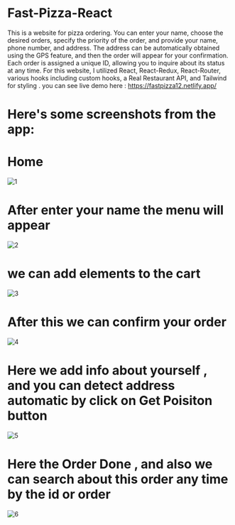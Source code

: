 # Fast-Pizza-React

This is a website for pizza ordering. You can enter your name, choose the desired orders, specify the priority of the order, and provide your name, phone number, and address. The address can be automatically obtained using the GPS feature, and then the order will appear for your confirmation. Each order is assigned a unique ID, allowing you to inquire about its status at any time. For this website, I utilized React, React-Redux, React-Router, various hooks including custom hooks, a Real Restaurant API, and Tailwind for styling .
you can see live demo here : https://fastpizza12.netlify.app/

# Here's some screenshots from the app:

# Home 


![1](https://github.com/AbdelattyBadwy16/Fast-Pizza-React/assets/108571865/b5f4fe32-eb53-4141-b808-f3633efee433)

# After enter your name the menu will appear 


![2](https://github.com/AbdelattyBadwy16/Fast-Pizza-React/assets/108571865/8f6ecb39-5b58-4c86-a81e-0554ce839a0f)


# we can add elements to the cart 


![3](https://github.com/AbdelattyBadwy16/Fast-Pizza-React/assets/108571865/a868b5af-ddd2-4c97-8b1b-9b9ec0733170)


# After this we can confirm your order 


![4](https://github.com/AbdelattyBadwy16/Fast-Pizza-React/assets/108571865/f8202161-be69-47ce-adda-48345dce50e5)



# Here we add info about yourself , and you can detect address automatic by click on Get Poisiton button


![5](https://github.com/AbdelattyBadwy16/Fast-Pizza-React/assets/108571865/532e2546-4b51-4246-b0cf-a34eab3c0e3c)


# Here the Order Done , and also we can search about this order any time by the id or order

![6](https://github.com/AbdelattyBadwy16/Fast-Pizza-React/assets/108571865/21f8df2d-438a-4d6a-85b4-7600fcb2bde5)

